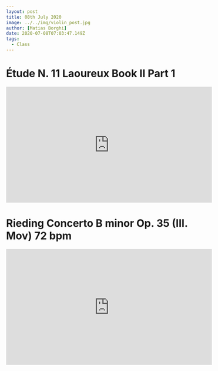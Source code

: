 ```yaml
---
layout: post
title: 08th July 2020
image: ../../img/violin_post.jpg
author: [Matias Borghi]
date: 2020-07-08T07:03:47.149Z
tags:
  - Class
---
```


# Étude N. 11 Laoureux Book II Part 1

<iframe width="560" height="315" src="https://www.youtube.com/embed/LBGX5Tb7xcc" frameborder="0" allow="accelerometer; autoplay; encrypted-media; gyroscope; picture-in-picture" allowfullscreen></iframe>

# Rieding Concerto B minor Op. 35 (III. Mov) 72 bpm

<iframe width="560" height="315" src="https://www.youtube.com/embed/wfjuYl8eaeA" frameborder="0" allow="accelerometer; autoplay; encrypted-media; gyroscope; picture-in-picture" allowfullscreen></iframe>